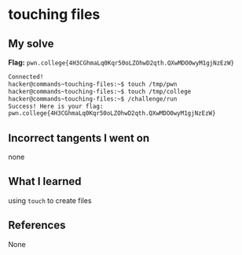 # touching files

## My solve
**Flag:** `pwn.college{4H3CGhmaLq0Kqr50oLZOhwD2qth.QXwMDO0wyM1gjNzEzW}`

```bash
Connected!
hacker@commands~touching-files:~$ touch /tmp/pwn
hacker@commands~touching-files:~$ touch /tmp/college
hacker@commands~touching-files:~$ /challenge/run
Success! Here is your flag:
pwn.college{4H3CGhmaLq0Kqr50oLZOhwD2qth.QXwMDO0wyM1gjNzEzW}
```

## Incorrect tangents I went on
none

## What I learned
using `touch` to create files

## References 
None

